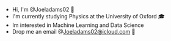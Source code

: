 - Hi, I'm @Joeladams02 👋
- I'm currently studying Physics at the University of Oxford 🎓
- Im interested in Machine Learning and Data Science
- Drop me an email @Joeladams02@icloud.com 📧
